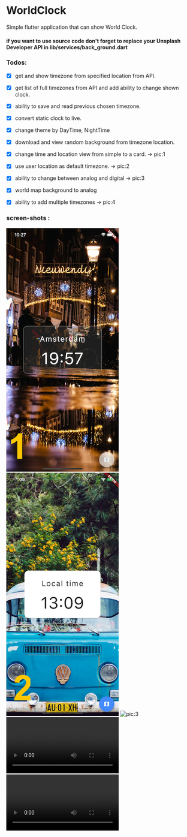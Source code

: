 # WorldClock

Simple flutter application that can show World Clock.

#### if you want to use source code don't forget to replace your Unsplash Developer API in lib/services/back_ground.dart

### Todos:
- [x] get and show timezone from specified location from API.
- [x] get list of full timezones from API and add ability to change shown clock.
- [x] ability to save and read previous chosen timezone.
- [x] convert static clock to live.
- [x] change theme by DayTime, NightTime
- [x] download and view random background from timezone location.
- [x] change time and location view from simple to a card. -> pic:1
- [x] use user location as default timezone. -> pic:2
- [x] ability to change between analog and digital -> pic:3
- [x] world map background to analog
- [x] ability to add multiple timezones -> pic:4


### screen-shots :
![pic:1](scr1.png) ![pic:2](scr2.png) ![pic:3](scr3.gif) ![pic:4](scr4.mp4) ![pic:4](scr4.webm)
